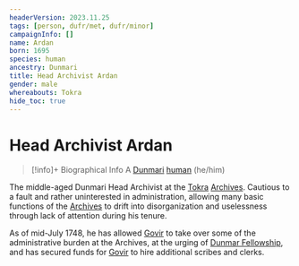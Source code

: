 ```yaml
---
headerVersion: 2023.11.25
tags: [person, dufr/met, dufr/minor]
campaignInfo: []
name: Ardan
born: 1695
species: human
ancestry: Dunmari
title: Head Archivist Ardan
gender: male
whereabouts: Tokra
hide_toc: true
---
```

# Head Archivist Ardan
>[!info]+ Biographical Info
> A [Dunmari](<../../gazetteer/greater-dunmar/realms/dunmar/dunmar.md>) [human](<../../species/humans/humans.md>) (he/him)
> 
>> 

The middle-aged Dunmari Head Archivist at the [Tokra](<../../gazetteer/greater-dunmar/realms/dunmar/central-dunmar/tokra/tokra.md>) [Archives](<../../gazetteer/greater-dunmar/realms/dunmar/central-dunmar/tokra/archives.md>). Cautious to a fault and rather uninterested in administration, allowing many basic functions of the [Archives](<../../gazetteer/greater-dunmar/realms/dunmar/central-dunmar/tokra/archives.md>) to drift into disorganization and uselessness through lack of attention during his tenure. 

As of mid-July 1748, he has allowed [Govir](<./govir.md>) to take over some of the administrative burden at the Archives, at the urging of [Dunmar Fellowship](<../pcs/dunmar-fellowship/dunmar-fellowship.md>), and has secured funds for [Govir](<./govir.md>) to hire additional scribes and clerks. 


